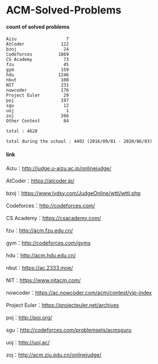 ﻿# ACM-Solved-Problems

#### count of solved problems
	Aizu                   7
	AtCoder              122
	bzoj                  24
	Codeforces          1869
	CS Academy            73
	fzu                   45
	gym                  159
	hdu                 1246
	nbut                 100
	NIT                  231
	nowcoder             176
	Project Euler         29
	poj                  197
	sgu                   12
	uoj                    1
	zoj                  266
	Other Contest         84

`total : 4628`

`total during the school : 4402 (2016/09/01 - 2020/06/03)`


#### link

Aizu：http://judge.u-aizu.ac.jp/onlinejudge/

AtCoder：https://atcoder.jp/

bzoj：https://www.lydsy.com/JudgeOnline/wttl/wttl.php

Codeforces：http://codeforces.com/

CS Academy：https://csacademy.com/

fzu：http://acm.fzu.edu.cn/

gym：http://codeforces.com/gyms

hdu：http://acm.hdu.edu.cn/

nbut：https://ac.2333.moe/

NIT：https://www.nitacm.com/

nowcoder：https://ac.nowcoder.com/acm/contest/vip-index

Project Euler：https://projecteuler.net/archives

poj：http://poj.org/

sgu：http://codeforces.com/problemsets/acmsguru

uoj：http://uoj.ac/

zoj：http://acm.zju.edu.cn/onlinejudge/